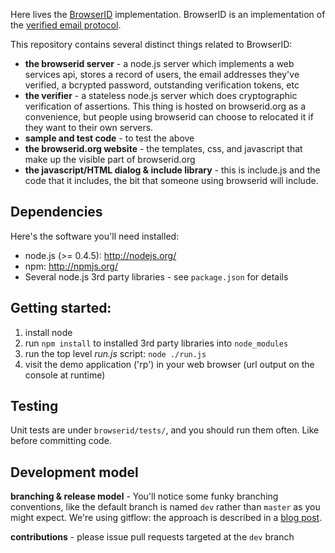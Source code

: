Here lives the [BrowserID] implementation.  BrowserID is an implementation of the 
[verified email protocol].

  [BrowserID]:https://browserid.org
  [verified email protocol]:https://wiki.mozilla.org/Labs/Identity/VerifiedEmailProtocol

This repository contains several distinct things related to BrowserID:

  * **the browserid server** - a node.js server which implements a web services api, stores a record of users, the email addresses they've verified, a bcrypted password, outstanding verification tokens, etc
  * **the verifier** - a stateless node.js server which does cryptographic verification of assertions. This thing is hosted on browserid.org as a convenience, but people using browserid can choose to relocated it if they want to their own servers.
  * **sample and test code** - to test the above
  * **the browserid.org website** - the templates, css, and javascript that make up the visible part of browserid.org
  * **the javascript/HTML dialog & include library** - this is include.js and the code that it includes, the bit that someone using browserid will include.

## Dependencies

Here's the software you'll need installed:

* node.js (>= 0.4.5): http://nodejs.org/
* npm: http://npmjs.org/
* Several node.js 3rd party libraries - see `package.json` for details

## Getting started:

1. install node
2. run `npm install` to installed 3rd party libraries into `node_modules`
3. run the top level *run.js* script: `node ./run.js`
4. visit the demo application ('rp') in your web browser (url output on the console at runtime)

## Testing

Unit tests are under `browserid/tests/`, and you should run them often.  Like before committing code.

## Development model

**branching & release model** - You'll notice some funky branching conventions, like the default branch is named `dev` rather than `master` as you might expect.  We're using gitflow: the approach is described in a [blog post](http://lloyd.io/applying-gitflow).

**contributions** - please issue pull requests targeted at the `dev` branch



